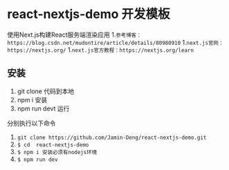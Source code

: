 # react-nextjs-demo 开发模板
使用Next.js构建React服务端渲染应用
1.`参考博客：https://blog.csdn.net/mudontire/article/details/80980910`
1.`next.js官网：https://nextjs.org/`
1.`next.js官方教程：https://nextjs.org/learn`
	
## 安装
1. git clone 代码到本地
2. npm i 安装
3. npm run devt 运行

分别执行以下命令
1. `git clone https://github.com/Jamin-Deng/react-nextjs-demo.git`
1. `$ cd  react-nextjs-demo`
1. `$ npm i 安装必须有nodejs环境`
1. `$ npm run dev`
